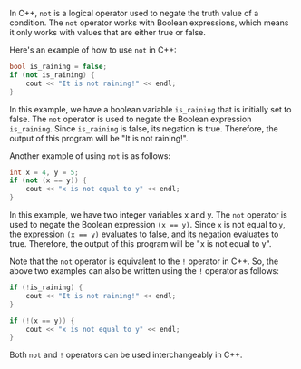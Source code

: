 In C++, `not` is a logical operator used to negate the truth value of a condition. The `not` operator works with Boolean expressions, which means it only works with values that are either true or false. 

Here's an example of how to use `not` in C++:

```c++
bool is_raining = false;
if (not is_raining) {
    cout << "It is not raining!" << endl;
}
```

In this example, we have a boolean variable `is_raining` that is initially set to false. The `not` operator is used to negate the Boolean expression `is_raining`. Since `is_raining` is false, its negation is true. Therefore, the output of this program will be "It is not raining!".

Another example of using `not` is as follows:

```c++
int x = 4, y = 5;
if (not (x == y)) {
    cout << "x is not equal to y" << endl;
}
```

In this example, we have two integer variables x and y. The `not` operator is used to negate the Boolean expression `(x == y)`. Since `x` is not equal to `y`, the expression `(x == y)` evaluates to false, and its negation evaluates to true. Therefore, the output of this program will be "x is not equal to y". 

Note that the `not` operator is equivalent to the `!` operator in C++. So, the above two examples can also be written using the `!` operator as follows:

```c++
if (!is_raining) {
    cout << "It is not raining!" << endl;
}

if (!(x == y)) {
    cout << "x is not equal to y" << endl;
}
``` 

Both `not` and `!` operators can be used interchangeably in C++.